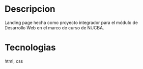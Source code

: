 # Descripcion

Landing page hecha como proyecto integrador para el módulo de Desarrollo Web en el marco de curso de NUCBA.

# Tecnologias

html, css
